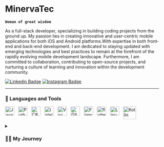 # MinervaTec


**`Woman of great wisdom`**

As a full-stack developer, specializing in building coding projects from the ground up. My passion lies in creating innovative and user-centric mobile applications for both iOS and Android platforms.With expertise in both front-end and back-end development. I am dedicated to staying updated with emerging technologies and best practices to remain at the forefront of the rapidly evolving mobile development landscape. Furthermore, I am committed to collaboration, contributing to open-source projects, and nurturing a culture of learning and innovation within the development community.


[![Linkedin Badge](https://img.shields.io/badge/-LinkedIn-0e76a8?style=flat-square&logo=Linkedin&logoColor=white)](https://www.linkedin.com/in/lehlohonolo-mokhachane-342275281)
[![Instagram Badge](https://img.shields.io/badge/-Instagram-e4405f?style=flat-square&logo=Instagram&logoColor=white)](https://www.instagram.com/minevva._)

---

### 🧰 Languages and Tools

<img align="left" alt="Java" width="30px" style="padding-right:10px;" src="https://cdn.jsdelivr.net/gh/devicons/devicon/icons/java/java-original.svg"/>
<img align="left" alt="Python" width="30px" style="padding-right:10px;" src="https://cdn.jsdelivr.net/gh/devicons/devicon/icons/python/python-original.svg" />
<img align="left" alt="C#" width="30px" style="padding-right:10px;" src="https://cdn.jsdelivr.net/gh/devicons/devicon/icons/csharp/csharp-line.svg" />
<img align="left" alt="intellij" width="30px" style="padding-right:10px;" src="https://user-images.githubusercontent.com/25181517/192108890-200809d1-439c-4e23-90d3-b090cf9a4eea.png" />
<img align="left" alt="Vsc" width="30px" style="padding-right:10px;" src="https://user-images.githubusercontent.com/25181517/192108891-d86b6220-e232-423a-bf5f-90903e6887c3.png" />
<img align="left" alt="GitHub" width="30px" style="padding-right:10px;" src="https://cdn.jsdelivr.net/gh/devicons/devicon/icons/github/github-original.svg" />
<img align="left" alt="Figma" width="30px" style="padding-right:10px;" src="https://cdn.jsdelivr.net/gh/devicons/devicon/icons/figma/figma-original.svg" />
<img align="left" alt="flutter" width="30px" style="padding-right:10px;" src="https://cdn.jsdelivr.net/gh/devicons/devicon/icons/flutter/flutter-original.svg" />
<img align="left" alt="Linux" width="30px" style="padding-right:10px;" src="https://cdn.jsdelivr.net/gh/devicons/devicon/icons/linux/linux-original.svg" />
<img align="left" alt="Kotlin" height ="42px" src="https://raw.githubusercontent.com/rahul-jha98/github_readme_icons/main/language_and_tools/square/kotlin/kotlin.svg"></a>
<br />

#

<details>
 <summary><h3>👨‍💻 My Journey</h3></summary>
   My coding journey began with a simple curiosity. I remember the excitement of writing my first "Hello, World!" program. The feeling of accomplishment was exhilarating as those two words appeared on the screen. Little did I know, that was just the beginning of an incredible adventure. As I delved deeper into coding, I encountered challenges that tested my patience and problem-solving skills. Syntax errors, logical bugs, and cryptic error messages became my companions. Yet, with each challenge overcome, I grew stronger and more determined.Amidst the challenges, I discovered a deep passion for coding. The ability to bring ideas to life through lines of code fascinated me. Whether it was building a simple website, creating a game, or automating tasks, each project fueled my passion further. My coding journey was not without its setbacks. There were moments of frustration and doubt, times when I questioned my abilities. But I persevered, seeking out resources, learning from tutorials, and collaborating with fellow coders. Every setback was an opportunity to learn and grow. One of the most rewarding aspects of my coding journey has been the community. I found support, encouragement, and inspiration from fellow coders around the world. Whether through online forums, coding meetups, or hackathons, I discovered a community united by a love for coding. Along the way, I celebrated many milestones. From mastering a new programming language to completing a challenging project, each milestone marked a significant step forward in my journey. Yet, I knew that the journey was far from over. As I reflect on my coding journey, I am filled with gratitude for the experiences, the challenges, and the growth. But this is just the beginning. There is still so much to learn, to explore, and to create. With each line of code, I am shaping my future, and I cannot wait to see where this journey takes me next.
